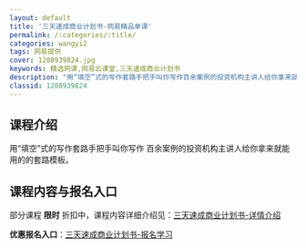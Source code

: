 ```yaml
---
layout: default
title: '三天速成商业计划书-网易精品单课'
permalink: /:categories/:title/
categories: wangyi2
tags: 网易提供
cover: 1208939824.jpg
keywords: 精选网课,网易云课堂,三天速成商业计划书
description: "用“填空”式的写作套路手把手叫你写作百余案例的投资机构主讲人给你拿来就能用的的套路模板。三天速成商业计划书"
classid: 1208939824
---
```


## 课程介绍

用“填空”式的写作套路手把手叫你写作 百余案例的投资机构主讲人给你拿来就能用的的套路模板。

## 课程内容与报名入口

部分课程 **限时** 折扣中，课程内容详细介绍见：[三天速成商业计划书-详情介绍](https://study.163.com/course/introduction/1208939824.htm?share=1&shareId=1025206652&utm_campaign=share&utm_medium=iphoneShare&utm_source=&utm_u=1025206652)

**优惠报名入口**：[三天速成商业计划书-报名学习](https://study.163.com/course/introduction/1208939824.htm?share=1&shareId=1025206652&utm_campaign=share&utm_medium=iphoneShare&utm_source=&utm_u=1025206652)

